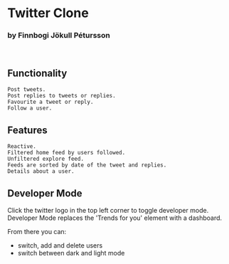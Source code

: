 # Twitter Clone

### by Finnbogi Jökull Pétursson
<br>


## Functionality
```
Post tweets.
Post replies to tweets or replies.
Favourite a tweet or reply.
Follow a user.
```
## Features
```
Reactive.
Filtered home feed by users followed.
Unfiltered explore feed.
Feeds are sorted by date of the tweet and replies.
Details about a user.
```
## Developer Mode
Click the twitter logo in the top left corner to toggle developer mode.
Developer Mode replaces the 'Trends for you' element with a dashboard.

From there you can: 

<ul>
<li>switch, add and delete users</li>
<li>switch between dark and light mode</li>
</ul>


